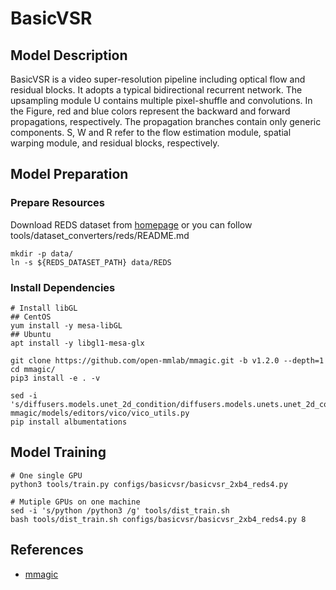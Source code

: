 # BasicVSR

## Model Description

BasicVSR is a video super-resolution pipeline including optical flow and residual blocks. It adopts a typical
bidirectional recurrent network. The upsampling module U contains multiple pixel-shuffle and convolutions. In the
Figure, red and blue colors represent the backward and forward propagations, respectively. The propagation branches
contain only generic components. S, W and R refer to the flow estimation module, spatial warping module, and residual
blocks, respectively.

## Model Preparation

### Prepare Resources

Download REDS dataset from [homepage](https://seungjunnah.github.io/Datasets/reds.html) or you can follow
tools/dataset_converters/reds/README.md

```shell
mkdir -p data/
ln -s ${REDS_DATASET_PATH} data/REDS
```

### Install Dependencies

```shell
# Install libGL
## CentOS
yum install -y mesa-libGL
## Ubuntu
apt install -y libgl1-mesa-glx

git clone https://github.com/open-mmlab/mmagic.git -b v1.2.0 --depth=1
cd mmagic/
pip3 install -e . -v

sed -i 's/diffusers.models.unet_2d_condition/diffusers.models.unets.unet_2d_condition/g' mmagic/models/editors/vico/vico_utils.py
pip install albumentations
```

## Model Training

```shell
# One single GPU
python3 tools/train.py configs/basicvsr/basicvsr_2xb4_reds4.py

# Mutiple GPUs on one machine
sed -i 's/python /python3 /g' tools/dist_train.sh
bash tools/dist_train.sh configs/basicvsr/basicvsr_2xb4_reds4.py 8
```

## References

- [mmagic](https://github.com/open-mmlab/mmagic)
